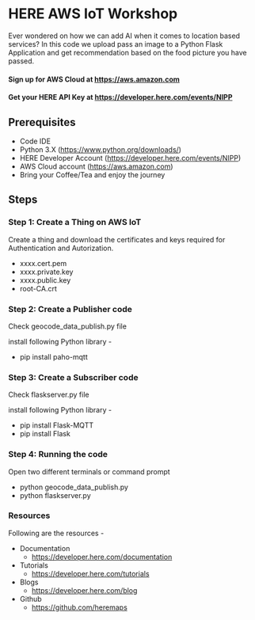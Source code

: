 # HERE AWS IoT Workshop

Ever wondered on how we can add AI when it comes to location based services? In this code we upload pass an image to a Python Flask Application and get recommendation based on the food picture you have passed.

#### Sign up for AWS Cloud at https://aws.amazon.com 
#### Get your HERE API Key at https://developer.here.com/events/NIPP

## Prerequisites

- Code IDE
- Python 3.X (https://www.python.org/downloads/)
- HERE Developer Account (https://developer.here.com/events/NIPP)
- AWS Cloud account (https://aws.amazon.com)
- Bring your Coffee/Tea and enjoy the journey 

## Steps

### Step 1: Create a Thing on AWS IoT

Create a thing and download the certificates and keys required for Authentication and Autorization.

- xxxx.cert.pem
- xxxx.private.key
- xxxx.public.key
- root-CA.crt

### Step 2: Create a Publisher code

Check geocode_data_publish.py file

install following Python library -
- pip install paho-mqtt

### Step 3: Create a Subscriber code

Check flaskserver.py file

install following Python library -
- pip install Flask-MQTT
- pip install Flask

### Step 4: Running the code

Open two different terminals or command prompt 

- python geocode_data_publish.py
- python flaskserver.py

### Resources

Following are the resources -

- Documentation
    - https://developer.here.com/documentation
- Tutorials
    - https://developer.here.com/tutorials
- Blogs 
    - https://developer.here.com/blog
- Github
    - https://github.com/heremaps 


